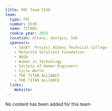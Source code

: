```yaml
---
title: FRC Team 5536
team:
  type: FRC
  number: 5536
  name: TITANS
  rookie_year: 2015
  location: Albany, Georgia, USA
  sponsors:
    - SASET  Project Albany Technical College
    - Motorola Solutions Foundation
    - NASA
    - Women in Technology
    - Society of Women Engineers
    - Cycle World
    - THE TITAN ALLIANCE
    - THE TITAN ALLIANCE
  links:
    Website: 
---
```

No content has been added for this team